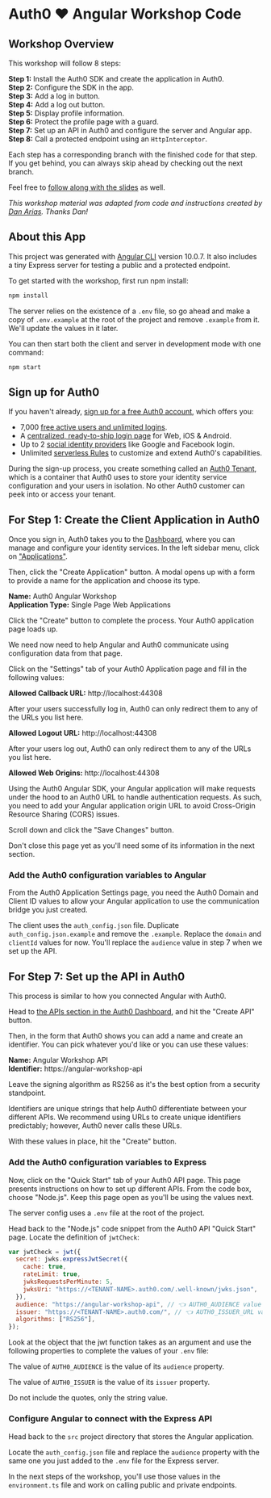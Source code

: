 # Auth0 ♥️ Angular Workshop Code

## Workshop Overview
This workshop will follow 8 steps:

**Step 1:** Install the Auth0 SDK and create the application in Auth0.  
**Step 2:** Configure the SDK in the app.    
**Step 3:** Add a log in button.  
**Step 4:** Add a log out button.  
**Step 5:** Display profile information.  
**Step 6:** Protect the profile page with a guard.  
**Step 7:** Set up an API in Auth0 and configure the server and Angular app.  
**Step 8:** Call a protected endpoint using an `HttpInterceptor`.

Each step has a corresponding branch with the finished code for that step. If you get behind, you can always skip ahead by checking out the next branch. 

Feel free to [follow along with the slides](http://a0.to/angular-workshop-slides) as well.

*This workshop material was adapted from code and instructions created by [Dan Arias](https://auth0.com/blog/authors/dan-arias/). Thanks Dan!*

## About this App
This project was generated with [Angular CLI](https://github.com/angular/angular-cli) version 10.0.7. It also includes a tiny Express server for testing a public and a protected endpoint.

To get started with the workshop, first run npm install:

```bash
npm install
```

The server relies on the existence of a `.env` file, so go ahead and make a copy of `.env.example` at the root of the project and remove `.example` from it. We'll update the values in it later.

You can then start both the client and server in development mode with one command:

```bash
npm start
```

## Sign up for Auth0
 If you haven't already, [sign up for a free Auth0 account](https://auth0.com/signup), which offers you:

* 7,000 [free active users and unlimited logins](https://auth0.com/pricing/).
* A [centralized, ready-to-ship login page](https://auth0.com/universal-login) for Web, iOS & Android.
* Up to 2 [social identity providers](https://auth0.com/docs/connections/identity-providers-social) like Google and Facebook login.
* Unlimited [serverless Rules](https://auth0.com/docs/rules/current) to customize and extend Auth0's capabilities.

During the sign-up process, you create something called an [Auth0 Tenant](https://auth0.com/docs/getting-started/the-basics#account-and-tenants), which is a container that Auth0 uses to store your identity service configuration and your users in isolation. No other Auth0 customer can peek into or access your tenant.

## For Step 1: Create the Client Application in Auth0
Once you sign in, Auth0 takes you to the [Dashboard](https://manage.auth0.com/), where you can manage and configure your identity services. In the left sidebar menu, click on ["Applications"](https://manage.auth0.com/#/applications).

Then, click the "Create Application" button. A modal opens up with a form to provide a name for the application and choose its type.

**Name:** Auth0 Angular Workshop  
**Application Type:** Single Page Web Applications

Click the "Create" button to complete the process. Your Auth0 application page loads up.

We need now need to help Angular and Auth0 communicate using configuration data from that page.

Click on the "Settings" tab of your Auth0 Application page and fill in the following values:

**Allowed Callback URL:** http://localhost:44308

After your users successfully log in, Auth0 can only redirect them to any of the URLs you list here.

**Allowed Logout URL:** http://localhost:44308

After your users log out, Auth0 can only redirect them to any of the URLs you list here.

**Allowed Web Origins:** http://localhost:44308

Using the Auth0 Angular SDK, your Angular application will make requests under the hood to an Auth0 URL to handle authentication requests. As such, you need to add your Angular application origin URL to avoid Cross-Origin Resource Sharing (CORS) issues.

Scroll down and click the "Save Changes" button.

Don't close this page yet as you'll need some of its information in the next section.

### Add the Auth0 configuration variables to Angular
From the Auth0 Application Settings page, you need the Auth0 Domain and Client ID values to allow your Angular application to use the communication bridge you just created.

The client uses the `auth_config.json` file. Duplicate `auth_config.json.example` and remove the `.example`. Replace the `domain` and `clientId` values for now. You'll replace the `audience` value in step 7 when we set up the API.

## For Step 7: Set up the API in Auth0
This process is similar to how you connected Angular with Auth0.

Head to [the APIs section in the Auth0 Dashboard](https://manage.auth0.com/#/apis), and hit the "Create API" button.

Then, in the form that Auth0 shows you can add a name and create an identifier. You can pick whatever you'd like or you can use these values:

**Name:** Angular Workshop API  
**Identifier:** https://angular-workshop-api  

Leave the signing algorithm as RS256 as it's the best option from a security standpoint.

Identifiers are unique strings that help Auth0 differentiate between your different APIs. We recommend using URLs to create unique identifiers predictably; however, Auth0 never calls these URLs.

With these values in place, hit the "Create" button.

### Add the Auth0 configuration variables to Express
Now, click on the "Quick Start" tab of your Auth0 API page. This page presents instructions on how to set up different APIs. From the code box, choose "Node.js". Keep this page open as you'll be using the values next.

The server config uses a `.env` file at the root of the project.

Head back to the "Node.js" code snippet from the Auth0 API "Quick Start" page. Locate the definition of `jwtCheck`:

```js
var jwtCheck = jwt({
  secret: jwks.expressJwtSecret({
    cache: true,
    rateLimit: true,
    jwksRequestsPerMinute: 5,
    jwksUri: "https://<TENANT-NAME>.auth0.com/.well-known/jwks.json",
  }),
  audience: "https://angular-workshop-api", // 👈 AUTH0_AUDIENCE value
  issuer: "https://<TENANT-NAME>.auth0.com/", // 👈 AUTH0_ISSUER_URL value
  algorithms: ["RS256"],
});
```

Look at the object that the jwt function takes as an argument and use the following properties to complete the values of your `.env` file:

The value of `AUTH0_AUDIENCE` is the value of its `audience` property.

The value of `AUTH0_ISSUER` is the value of its `issuer` property.

Do not include the quotes, only the string value.

### Configure Angular to connect with the Express API
Head back to the `src` project directory that stores the Angular application.

Locate the `auth_config.json` file and replace the `audience` property with the same one you just added to the `.env` file for the Express server.

In the next steps of the workshop, you'll use those values in the `environment.ts` file and work on calling public and private endpoints.